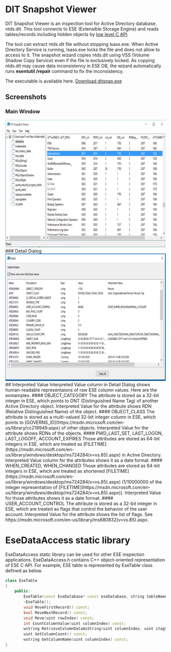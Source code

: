 # DIT Snapshot Viewer
DIT Snapshot Viewer is an inspection tool for Active Directory database, ntds.dit. This tool connects to ESE (Extensible Storage Engine) and reads tables/records including hidden objects by [low level C API](https://msdn.microsoft.com/en-us/library/gg269259%28v=exchg.10%29.aspx).

The tool can extract ntds.dit file without stopping lsass.exe. When Active Directory Service is running, lsass.exe locks the file and does not allow to access to it. The snapshot wizard copies ntds.dit using VSS (Volume Shadow Copy Service) even if the file is exclusively locked. As copying ntds.dit may cause data inconsistency in ESE DB, the wizard automatically runs __esentutil /repair__ command to fix the inconsistency.

The executable is available here.
[Download ditsnap.exe](https://github.com/yosqueoy/ditsnap/releases)
## Screenshots
### Main Window
<img src="images/screenshot1.png" height="400">
### Detail Dialog
<img src="images/screenshot2.png" height="400">
## Interpreted Value
Interpreted Value column in Detail Dialog shows human-readable representaions of raw ESE column values. Here are the exmamples.
#### OBJECT_CATEGORY
The attribute is stored as a 32-bit integer in ESE, which points to DNT (Distinguished Name Tag) of another Active Directory object. Interpreted Value for the attribute shows RDN (Relative Distinguished Name) of the object.
#### OBJECT_CLASS
The attribute is stored as a multi-valued 32-bit integer column in ESE, which points to [GOVERNS_ID](https://msdn.microsoft.com/en-us/library/cc219949.aspx) of other objects. Interpreted Value for the attribute shows RDNs of the objects.
#### PWD_LAST_SET, LAST_LOGON, LAST_LOGOFF, ACCOUNT_EXPIRES
Those attributes are stored as 64-bit integers in ESE, which are treated as [FILETIME](https://msdn.microsoft.com/en-us/library/windows/desktop/ms724284(v=vs.85).aspx) in Active Directory. Interpreted Value column for the attributes shows it as a date format.
#### WHEN_CREATED, WHEN_CHANGED
  Those attributes are stored as 64-bit integers in ESE, which are treated as shortened [FILETIME](https://msdn.microsoft.com/en-us/library/windows/desktop/ms724284(v=vs.85).aspx) (1/10000000 of the integer representation of [FILETIME](https://msdn.microsoft.com/en-us/library/windows/desktop/ms724284(v=vs.85).aspx)). Interpreted Value for those attributes shows it as a date format.
#### USER_ACCOUNT_CONTROL
  The attribute is stored as a 32-bit integer in ESE, which are treated as flags that control the behavior of the user account. Interpreted Value for the attribute shows the list of flags.
See https://msdn.microsoft.com/en-us/library/ms680832(v=vs.85).aspx.

# EseDataAccess static library
EseDataAccess static library can be used for other ESE inspection applications. EseDataAccess.h contains C++ object-oriented representation of ESE C API. For example, ESE table is represented by EseTable class defined as below.
```C++
class EseTable
{
	public:
		EseTable(const EseDatabase* const eseDatabase, string tableName);
		~EseTable();
		void MoveFirstRecord() const;
		bool MoveNextRecord() const;
		void Move(uint rowIndex) const;
		int CountColumnValue(uint columnIndex) const;
		wstring RetrieveColumnDataAsString(uint columnIndex, uint itagSequence = 1);
		uint GetColumnCount() const;
		wstring GetColumnName(uint columnIndex) const;
}
```
